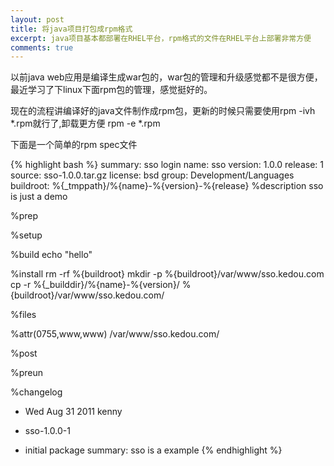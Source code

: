 ```yaml
---
layout: post
title: 将java项目打包成rpm格式
excerpt: java项目基本都部署在RHEL平台，rpm格式的文件在RHEL平台上部署非常方便
comments: true
---
```


以前java web应用是编译生成war包的，war包的管理和升级感觉都不是很方便，最近学习了下linux下面rpm包的管理，感觉挺好的。

现在的流程讲编译好的java文件制作成rpm包，更新的时候只需要使用rpm -ivh *.rpm就行了,卸载更方便 rpm -e *.rpm

下面是一个简单的rpm spec文件

{% highlight bash %}
summary: sso login
name: sso
version: 1.0.0
release: 1
source: sso-1.0.0.tar.gz
license: bsd
group: Development/Languages
buildroot: %{_tmppath}/%{name}-%{version}-%{release}
%description
sso is just a demo

%prep

%setup

%build
echo "hello"

%install
rm -rf %{buildroot}
mkdir -p %{buildroot}/var/www/sso.kedou.com
cp -r %{_builddir}/%{name}-%{version}/ %{buildroot}/var/www/sso.kedou.com/

%files

%attr(0755,www,www) /var/www/sso.kedou.com/

%post

%preun

%changelog
* Wed Aug 31 2011 kenny
+ sso-1.0.0-1
- initial package summary: sso is a example
{% endhighlight %}
